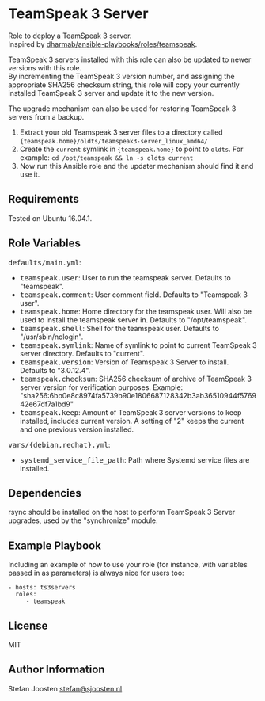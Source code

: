 TeamSpeak 3 Server
==================

Role to deploy a TeamSpeak 3 server.  
Inspired by [dharmab/ansible-playbooks/roles/teamspeak](https://github.com/dharmab/ansible-playbooks/tree/master/roles/teamspeak).

TeamSpeak 3 servers installed with this role can also be updated to newer versions with this role.  
By incrementing the TeamSpeak 3 version number, and assigning the appropriate SHA256 checksum string, this role will copy your currently installed TeamSpeak 3 server and update it to the new version.  

The upgrade mechanism can also be used for restoring TeamSpeak 3 servers from a backup. 

1. Extract your old Teamspeak 3 server files to a directory called `{teamspeak.home}/oldts/teamspeak3-server_linux_amd64/` 
2. Create the `current` symlink in `{teamspeak.home}` to point to `oldts`. For example: `cd /opt/teamspeak && ln -s oldts current`
3. Now run this Ansible role and the updater mechanism should find it and use it.

Requirements
------------

Tested on Ubuntu 16.04.1.

Role Variables
--------------

<tt>defaults/main.yml</tt>:

* <tt>teamspeak.user</tt>: User to run the teamspeak server. Defaults to "teamspeak".
* <tt>teamspeak.comment</tt>: User comment field. Defaults to "Teamspeak 3 user".
* <tt>teamspeak.home</tt>: Home directory for the teamspeak user. Will also be used to install the teamspeak server in. Defaults to "/opt/teamspeak".
* <tt>teamspeak.shell</tt>: Shell for the teamspeak user. Defaults to "/usr/sbin/nologin".
* <tt>teamspeak.symlink</tt>: Name of symlink to point to current TeamSpeak 3 server directory. Defaults to "current".
* <tt>teamspeak.version</tt>: Version of Teamspeak 3 Server to install. Defaults to "3.0.12.4".
* <tt>teamspeak.checksum</tt>: SHA256 checksum of archive of TeamSpeak 3 server version for verification purposes. Example: "sha256:6bb0e8c8974fa5739b90e1806687128342b3ab36510944f576942e67df7a1bd9"
* <tt>teamspeak.keep</tt>: Amount of TeamSpeak 3 server versions to keep installed, includes current version. A setting of "2" keeps the current and one previous version installed.

<tt>vars/{debian,redhat}.yml</tt>:

* <tt>systemd_service_file_path</tt>: Path where Systemd service files are installed.

Dependencies
------------

rsync should be installed on the host to perform TeamSpeak 3 Server upgrades, used by the "synchronize" module.

Example Playbook
----------------

Including an example of how to use your role (for instance, with variables passed in as parameters) is always nice for users too:

    - hosts: ts3servers
      roles:
         - teamspeak

License
-------

MIT

Author Information
------------------

Stefan Joosten <stefan@sjoosten.nl>
